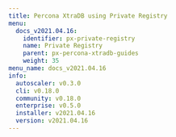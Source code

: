 ```yaml
---
title: Percona XtraDB using Private Registry
menu:
  docs_v2021.04.16:
    identifier: px-private-registry
    name: Private Registry
    parent: px-percona-xtradb-guides
    weight: 35
menu_name: docs_v2021.04.16
info:
  autoscaler: v0.3.0
  cli: v0.18.0
  community: v0.18.0
  enterprise: v0.5.0
  installer: v2021.04.16
  version: v2021.04.16
---
```


